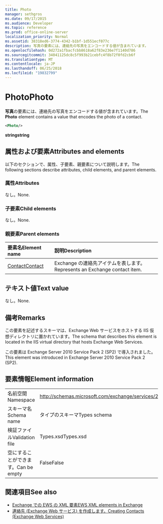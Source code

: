 ```yaml
---
title: Photo
manager: sethgros
ms.date: 09/17/2015
ms.audience: Developer
ms.topic: reference
ms.prod: office-online-server
localization_priority: Normal
ms.assetid: 38318ed6-3774-4342-b1bf-1d551ecf077c
description: 写真の要素には、連絡先の写真をエンコードする値が含まれています。
ms.openlocfilehash: 0d272a1fbacfcbb8618a62f83e236e7f1140d786
ms.sourcegitcommit: 34041125dc8c5f993b21cebfc4f8b72f0fd2cb6f
ms.translationtype: MT
ms.contentlocale: ja-JP
ms.lasthandoff: 06/25/2018
ms.locfileid: "19832799"
---
```

# <a name="photo"></a><span data-ttu-id="71601-103">Photo</span><span class="sxs-lookup"><span data-stu-id="71601-103">Photo</span></span>

<span data-ttu-id="71601-104">**写真**の要素には、連絡先の写真をエンコードする値が含まれています。</span><span class="sxs-lookup"><span data-stu-id="71601-104">The **Photo** element contains a value that encodes the photo of a contact.</span></span> 
  
```XML
<Photo/>
```

<span data-ttu-id="71601-105">**string**</span><span class="sxs-lookup"><span data-stu-id="71601-105">**string**</span></span>

## <a name="attributes-and-elements"></a><span data-ttu-id="71601-106">属性および要素</span><span class="sxs-lookup"><span data-stu-id="71601-106">Attributes and elements</span></span>

<span data-ttu-id="71601-107">以下のセクションで、属性、子要素、親要素について説明します。</span><span class="sxs-lookup"><span data-stu-id="71601-107">The following sections describe attributes, child elements, and parent elements.</span></span>
  
### <a name="attributes"></a><span data-ttu-id="71601-108">属性</span><span class="sxs-lookup"><span data-stu-id="71601-108">Attributes</span></span>

<span data-ttu-id="71601-109">なし。</span><span class="sxs-lookup"><span data-stu-id="71601-109">None.</span></span>
  
### <a name="child-elements"></a><span data-ttu-id="71601-110">子要素</span><span class="sxs-lookup"><span data-stu-id="71601-110">Child elements</span></span>

<span data-ttu-id="71601-111">なし。</span><span class="sxs-lookup"><span data-stu-id="71601-111">None.</span></span>
  
### <a name="parent-elements"></a><span data-ttu-id="71601-112">親要素</span><span class="sxs-lookup"><span data-stu-id="71601-112">Parent elements</span></span>

|<span data-ttu-id="71601-113">**要素名**</span><span class="sxs-lookup"><span data-stu-id="71601-113">**Element name**</span></span>|<span data-ttu-id="71601-114">**説明**</span><span class="sxs-lookup"><span data-stu-id="71601-114">**Description**</span></span>|
|:-----|:-----|
|[<span data-ttu-id="71601-115">Contact</span><span class="sxs-lookup"><span data-stu-id="71601-115">Contact</span></span>](contact.md) <br/> |<span data-ttu-id="71601-116">Exchange の連絡先アイテムを表します。</span><span class="sxs-lookup"><span data-stu-id="71601-116">Represents an Exchange contact item.</span></span>  <br/> |
   
## <a name="text-value"></a><span data-ttu-id="71601-117">テキスト値</span><span class="sxs-lookup"><span data-stu-id="71601-117">Text value</span></span>

<span data-ttu-id="71601-118">なし。</span><span class="sxs-lookup"><span data-stu-id="71601-118">None.</span></span>
  
## <a name="remarks"></a><span data-ttu-id="71601-119">備考</span><span class="sxs-lookup"><span data-stu-id="71601-119">Remarks</span></span>

<span data-ttu-id="71601-120">この要素を記述するスキーマは、Exchange Web サービスをホストする IIS 仮想ディレクトリに置かれています。</span><span class="sxs-lookup"><span data-stu-id="71601-120">The schema that describes this element is located in the IIS virtual directory that hosts Exchange Web Services.</span></span>
  
<span data-ttu-id="71601-121">この要素は Exchange Server 2010 Service Pack 2 (SP2) で導入されました。</span><span class="sxs-lookup"><span data-stu-id="71601-121">This element was introduced in Exchange Server 2010 Service Pack 2 (SP2).</span></span>
  
## <a name="element-information"></a><span data-ttu-id="71601-122">要素情報</span><span class="sxs-lookup"><span data-stu-id="71601-122">Element information</span></span>

|||
|:-----|:-----|
|<span data-ttu-id="71601-123">名前空間</span><span class="sxs-lookup"><span data-stu-id="71601-123">Namespace</span></span>  <br/> |http://schemas.microsoft.com/exchange/services/2006/types  <br/> |
|<span data-ttu-id="71601-124">スキーマ名</span><span class="sxs-lookup"><span data-stu-id="71601-124">Schema name</span></span>  <br/> |<span data-ttu-id="71601-125">タイプのスキーマ</span><span class="sxs-lookup"><span data-stu-id="71601-125">Types schema</span></span>  <br/> |
|<span data-ttu-id="71601-126">検証ファイル</span><span class="sxs-lookup"><span data-stu-id="71601-126">Validation file</span></span>  <br/> |<span data-ttu-id="71601-127">Types.xsd</span><span class="sxs-lookup"><span data-stu-id="71601-127">Types.xsd</span></span>  <br/> |
|<span data-ttu-id="71601-128">空にすることができます。</span><span class="sxs-lookup"><span data-stu-id="71601-128">Can be empty</span></span>  <br/> |<span data-ttu-id="71601-129">False</span><span class="sxs-lookup"><span data-stu-id="71601-129">False</span></span>  <br/> |
   
## <a name="see-also"></a><span data-ttu-id="71601-130">関連項目</span><span class="sxs-lookup"><span data-stu-id="71601-130">See also</span></span>

- [<span data-ttu-id="71601-131">Exchange での EWS の XML 要素</span><span class="sxs-lookup"><span data-stu-id="71601-131">EWS XML elements in Exchange</span></span>](ews-xml-elements-in-exchange.md)
- [<span data-ttu-id="71601-132">連絡先 (Exchange Web サービス) を作成します。</span><span class="sxs-lookup"><span data-stu-id="71601-132">Creating Contacts (Exchange Web Services)</span></span>](http://msdn.microsoft.com/library/4845917e-70d1-481c-bbd7-011ec6571789%28Office.15%29.aspx)

